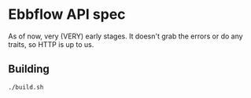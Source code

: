 # Ebbflow API spec

As of now, very (VERY) early stages. It doesn't grab the errors or do any traits, so HTTP is up to us.

## Building

```
./build.sh
```